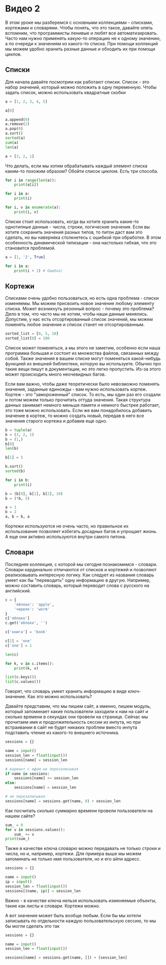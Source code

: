 # Видео 2

В этом уроке мы разберемся с основными коллекциями - списками, кортежами и словарями. Чтобы понять, что это такое, давайте опять вспомним, что программисты ленивые и любят все автоматизировать. Часто нам нужно применять какую-то операцию не к одному значению, а по очереди к значениям из какого-то списка. При помощи коллекций мы можем удобно хранить разные данные и обходить их при помощи циклов.

## Списки

Для начала давайте посмотрим как работают списки. Список - это набор значений, который можно положить в одну переменную. Чтобы задать список, можно использовать квадратные скобки

```python
a = [1, 2, 3, 4, 5]

a[0]

a.append(0)
a.remove(2)
a.pop(0)
a.sort()
sorted(a)
sum(a)
len(a)

a + [3, 2, 1]
```

Что делать, если мы хотим обрабатывать каждый элемент списка каким-то похожим образом? Обойти список циклом. Есть три способа.

```python
for i in range(len(a)):
    print(a[i])

for i in a:
    print(i)

for i, v in enumerate(a):
    print(i, v)
```

Списки стоит использовать, когда вы хотите хранить какие-то однотипные данные - числа, строки, логические значения. Если вы хотите сохранить значения разных типов, то питон даст вам это сделать, но вы наверняка столкнетесь с ошибкой при обработке. В этом особенность динамической типизации - она настолько гибкая, что это становится проблемой.

```python
a = [1, '2', True]

for i in a:
    print(i + 1) # Ошибка!
```

## Кортежи

Списками очень удобно пользоваться, но есть одна проблема - списки изменяемы. Мы можем присвоить новое значение любому элементу списка. Может возникнуть резонный вопрос - почему это проблема? Дело в том, что часто мы не хотим, чтобы наши данные менялись. Допустим, у нас есть отсортированный список значений, мы можем поменять любое значение и список станет не отсортированным.

```python
sorted_list = [0, 5, 10]
sorted_list[0] = 100
```

Список может поменяться, а мы этого не заметим, особенно если наша программа большая и состоит из множества файлов, связанных между собой. Также значения в вашем списке могут поменяться какой-нибудь функцией из внешней библиотеки, которую вы используете. Обычно про такие вещи пишут в документации, но это легко пропустить. Из-за этого может происходить много неочевидных багов.

Если вам важно, чтобы даже теоретически было невозможно поменять значения, заданные единожды - вам нужно использовать кортеж. Кортеж - это "замороженный" список. То есть, мы один раз его создали и потом можем только прочитать оттуда значения. Такая структура данных занимает немного меньше памяти и немного быстрее работает, это тоже можно использовать. Если же вам понадобилось добавить значение в кортеж, то можно создать новый, передав в него все значения старого кортежа и добавив еще одно.

```python
b = tuple(a)
b = (3, 2, 1)
b = (1,)
b[0]
len(b)

b[1] = 5

b.sort()
sorted(b)

for i in b:
    print(i)

b = (b[0], b[1], b[2], 10)
b = (*b, 5)

a = 1
b = 2
a, b = b, a
```

Кортежи используются не очень часто, но правильное их использование позволяет избегать досадных багов и упрощает жизнь. А еще они активно используются внутри самого питона.

## Словари

Последняя коллекция, с которой мы сегодня познакомимся - словари. Словари кардинально отличаются от списков и кортежей и позволяют реализовывать интересную логику. Как следует из названия словарь умеет как бы "переводить" одну информацию в другую. Например, можно составить словарь, который переводит слова с русского на английский.

```python
c = {
    'яблоко': 'apple',
    'червяк': 'worm'
}
c['яблоко']
c.get('яблоко', '')

c['книга'] = 'book'

c[1] = 'one'
c['one'] = 1

len(c)

for k, v in c.items():
    print(k, v)

list(c.keys())
list(c.values())
```

Говорят, что словарь умеет хранить информацию в виде ключ-значение. Как это можно использовать?

Давайте представим, что мы пишем сайт, а именно, пишем модуль, который запоминает какие пользователи заходили к нам на сайт и сколько времени в секундах они провели на странице. Сейчас мы прочитаем имя и продолжительность сессии из инпута, но при встраивании в сайт не будет никаких проблем вместо инпута подставить чтение из какого-то внешнего источника.

```python
sessions = {}

name = input()
session_len = float(input())
sessions[name] = session_len

# вариант с ифом не перезаписывая
if name in sessions:
    sessions[name] += session_len
else:
    sessions[name] = session_len

# не перезаписывая
sessions[name] = sessions.get(name, 0) + session_len
```

Как посчитать сколько суммарно времени провели пользователи на нашем сайте?

```python
sum_ = 0
for v in sessions.values():
    sum_ += v
print(sum_)
```

Также в качестве ключа словарю можно передавать не только строки и числа, но и, например, кортежи. Для примера выше мы можем запоминать не только имя пользователя, но и его айпи адресс.

```python
sessions = {}

name = input()
ip = input()
session_len = float(input())
sessions[(name, ip)] = session_len
```

Важно - в качестве ключа нельзя использовать изменяемые объекты, такие как листы и словари. Кортежи можно.

А вот значение может быть вообще любым. Если бы мы хотели записывать по отдельности каждую пользовательскую сессию, то мы бы могли сделать это так

```python
sessions = {}

name = input()
session_len = float(input())

sessions[name] = sessions.get(name, []) + [session_len]
```
